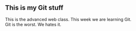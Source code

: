 ## This is my Git stuff ##
This is the advanced web class.
This week we are learning Git.  
Git is the worst. We hates it.